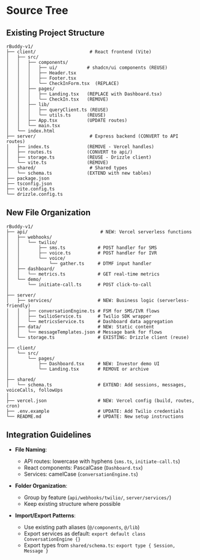 # Source Tree

## Existing Project Structure

```
rBuddy-v1/
├── client/                    # React frontend (Vite)
│   ├── src/
│   │   ├── components/
│   │   │   ├── ui/           # shadcn/ui components (REUSE)
│   │   │   ├── Header.tsx
│   │   │   ├── Footer.tsx
│   │   │   └── CheckInForm.tsx  (REPLACE)
│   │   ├── pages/
│   │   │   ├── Landing.tsx   (REPLACE with Dashboard.tsx)
│   │   │   └── CheckIn.tsx   (REMOVE)
│   │   ├── lib/
│   │   │   ├── queryClient.ts (REUSE)
│   │   │   └── utils.ts      (REUSE)
│   │   ├── App.tsx           (UPDATE routes)
│   │   └── main.tsx
│   └── index.html
├── server/                    # Express backend (CONVERT to API routes)
│   ├── index.ts              (REMOVE - Vercel handles)
│   ├── routes.ts             (CONVERT to api/)
│   ├── storage.ts            (REUSE - Drizzle client)
│   └── vite.ts               (REMOVE)
├── shared/                    # Shared types
│   └── schema.ts             (EXTEND with new tables)
├── package.json
├── tsconfig.json
├── vite.config.ts
└── drizzle.config.ts
```

## New File Organization

```
rBuddy-v1/
├── api/                           # NEW: Vercel serverless functions
│   ├── webhooks/
│   │   └── twilio/
│   │       ├── sms.ts            # POST handler for SMS
│   │       ├── voice.ts          # POST handler for IVR
│   │       └── voice/
│   │           └── gather.ts     # DTMF input handler
│   ├── dashboard/
│   │   └── metrics.ts            # GET real-time metrics
│   └── demo/
│       └── initiate-call.ts      # POST click-to-call
│
├── server/
│   ├── services/                 # NEW: Business logic (serverless-friendly)
│   │   ├── conversationEngine.ts # FSM for SMS/IVR flows
│   │   ├── twilioService.ts      # Twilio SDK wrapper
│   │   └── metricsService.ts     # Dashboard data aggregation
│   ├── data/                     # NEW: Static content
│   │   └── messageTemplates.json # Message bank for flows
│   └── storage.ts                # EXISTING: Drizzle client (reuse)
│
├── client/
│   └── src/
│       └── pages/
│           ├── Dashboard.tsx     # NEW: Investor demo UI
│           └── Landing.tsx       # REMOVE or archive
│
├── shared/
│   └── schema.ts                 # EXTEND: Add sessions, messages, voiceCalls, followUps
│
├── vercel.json                   # NEW: Vercel config (build, routes, cron)
├── .env.example                  # UPDATE: Add Twilio credentials
└── README.md                     # UPDATE: New setup instructions
```

## Integration Guidelines

- **File Naming**:
  - API routes: lowercase with hyphens (`sms.ts`, `initiate-call.ts`)
  - React components: PascalCase (`Dashboard.tsx`)
  - Services: camelCase (`conversationEngine.ts`)

- **Folder Organization**:
  - Group by feature (`api/webhooks/twilio/`, `server/services/`)
  - Keep existing structure where possible

- **Import/Export Patterns**:
  - Use existing path aliases (`@/components`, `@/lib`)
  - Export services as default: `export default class ConversationEngine {}`
  - Export types from `shared/schema.ts`: `export type { Session, Message }`
